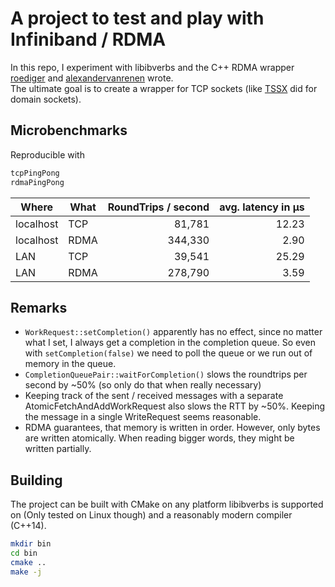 # A project to test and play with Infiniband / RDMA

In this repo, I experiment with libibverbs and the C++ RDMA wrapper [roediger](https://github.com/roediger) and [alexandervanrenen](https://github.com/alexandervanrenen) wrote.  
The ultimate goal is to create a wrapper for TCP sockets (like [TSSX](https://github.com/goldsborough/tssx) did for domain sockets).

## Microbenchmarks

Reproducible with
```bash
tcpPingPong
rdmaPingPong
```

| Where      | What | RoundTrips / second | avg. latency in µs |
| ---------- | ---- | ------------------: | -----------------: |
| localhost  | TCP  |              81,781 |              12.23 |
| localhost  | RDMA |             344,330 |               2.90 |
| LAN        | TCP  |              39,541 |              25.29 |
| LAN        | RDMA |             278,790 |               3.59 |

## Remarks
* `WorkRequest::setCompletion()` apparently has no effect, since no matter what I set, I always get a completion in the completion queue. So even with `setCompletion(false)` we need to poll the queue or we run out of memory in the queue.  
* `CompletionQueuePair::waitForCompletion()` slows the roundtrips per second by ~50% (so only do that when really necessary)
* Keeping track of the sent / received messages with a separate AtomicFetchAndAddWorkRequest also slows the RTT by ~50%. Keeping the message in a single WriteRequest seems reasonable.
* RDMA guarantees, that memory is written in order. However, only bytes are written atomically. When reading bigger words, they might be written partially.

## Building
The project can be built with CMake on any platform libibverbs is supported on (Only tested on Linux though) and a reasonably modern compiler (C++14).

```bash
mkdir bin
cd bin
cmake ..
make -j
```
